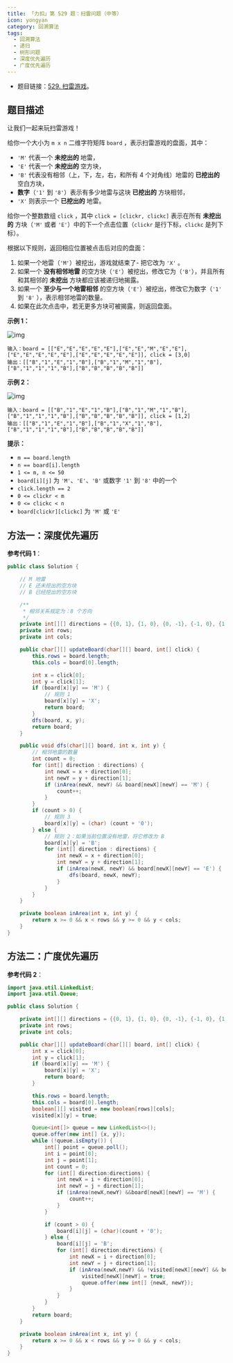 ```yaml
---
title: 「力扣」第 529 题：扫雷问题（中等）
icon: yongyan
category: 回溯算法
tags:
  - 回溯算法
  - 递归
  - 树形问题
  - 深度优先遍历
  - 广度优先遍历
---
```


- 题目链接：[529. 扫雷游戏](https://leetcode-cn.com/problems/minesweeper/)。

## 题目描述

让我们一起来玩扫雷游戏！

给你一个大小为 `m x n` 二维字符矩阵 `board` ，表示扫雷游戏的盘面，其中：

- `'M'` 代表一个 **未挖出的** 地雷，
- `'E'` 代表一个 **未挖出的** 空方块，
- `'B'` 代表没有相邻（上，下，左，右，和所有 4 个对角线）地雷的 **已挖出的** 空白方块，
- **数字**（`'1'` 到 `'8'`）表示有多少地雷与这块 **已挖出的** 方块相邻，
- `'X'` 则表示一个 **已挖出的** 地雷。

给你一个整数数组 `click` ，其中 `click = [clickr, clickc]` 表示在所有 **未挖出的** 方块（`'M'` 或者 `'E'`）中的下一个点击位置（`clickr` 是行下标，`clickc` 是列下标）。

根据以下规则，返回相应位置被点击后对应的盘面：

1. 如果一个地雷（`'M'`）被挖出，游戏就结束了- 把它改为 `'X'` 。
2. 如果一个 **没有相邻地雷** 的空方块（`'E'`）被挖出，修改它为（`'B'`），并且所有和其相邻的 **未挖出** 方块都应该被递归地揭露。
3. 如果一个 **至少与一个地雷相邻** 的空方块（`'E'`）被挖出，修改它为数字（`'1'` 到 `'8'` ），表示相邻地雷的数量。
4. 如果在此次点击中，若无更多方块可被揭露，则返回盘面。

**示例 1：**

![img](https://tva1.sinaimg.cn/large/e6c9d24egy1h2too2zjx1j20uu0glgn1.jpg)

```
输入：board = [["E","E","E","E","E"],["E","E","M","E","E"],["E","E","E","E","E"],["E","E","E","E","E"]], click = [3,0]
输出：[["B","1","E","1","B"],["B","1","M","1","B"],["B","1","1","1","B"],["B","B","B","B","B"]]
```

**示例 2：**

![img](https://tva1.sinaimg.cn/large/e6c9d24egy1h2too4uwpgj20tm0gbtaa.jpg)

```
输入：board = [["B","1","E","1","B"],["B","1","M","1","B"],["B","1","1","1","B"],["B","B","B","B","B"]], click = [1,2]
输出：[["B","1","E","1","B"],["B","1","X","1","B"],["B","1","1","1","B"],["B","B","B","B","B"]]
```

**提示：**

- `m == board.length`
- `n == board[i].length`
- `1 <= m, n <= 50`
- `board[i][j]` 为 `'M'`、`'E'`、`'B'` 或数字 `'1'` 到 `'8'` 中的一个
- `click.length == 2`
- `0 <= clickr < m`
- `0 <= clickc < n`
- `board[clickr][clickc]` 为 `'M'` 或 `'E'`

## 方法一：深度优先遍历

**参考代码 1**：

```java
public class Solution {

    // M 地雷
    // E 还未挖出的空方块
    // B 已经挖出的空方块

    /**
     * 相邻关系规定为：8 个方向
     */
    private int[][] directions = {{0, 1}, {1, 0}, {0, -1}, {-1, 0}, {1, 1}, {-1, -1}, {1, -1}, {-1, 1}};
    private int rows;
    private int cols;

    public char[][] updateBoard(char[][] board, int[] click) {
        this.rows = board.length;
        this.cols = board[0].length;

        int x = click[0];
        int y = click[1];
        if (board[x][y] == 'M') {
            // 规则 1
            board[x][y] = 'X';
            return board;
        }
        dfs(board, x, y);
        return board;
    }

    public void dfs(char[][] board, int x, int y) {
        // 相邻地雷的数量
        int count = 0;
        for (int[] direction : directions) {
            int newX = x + direction[0];
            int newY = y + direction[1];
            if (inArea(newX, newY) && board[newX][newY] == 'M') {
                count++;
            }
        }
        if (count > 0) {
            // 规则 3
            board[x][y] = (char) (count + '0');
        } else {
            // 规则 2：如果当前位置没有地雷，将它修改为 B
            board[x][y] = 'B';
            for (int[] direction : directions) {
                int newX = x + direction[0];
                int newY = y + direction[1];
                if (inArea(newX, newY) && board[newX][newY] == 'E') {
                    dfs(board, newX, newY);
                }
            }
        }
    }

    private boolean inArea(int x, int y) {
        return x >= 0 && x < rows && y >= 0 && y < cols;
    }
}
```

## 方法二：广度优先遍历

**参考代码 2**：

```java
import java.util.LinkedList;
import java.util.Queue;

public class Solution {

    private int[][] directions = {{0, 1}, {1, 0}, {0, -1}, {-1, 0}, {1, 1}, {-1, -1}, {1, -1}, {-1, 1}};
    private int rows;
    private int cols;

    public char[][] updateBoard(char[][] board, int[] click) {
        int x = click[0];
        int y = click[1];
        if (board[x][y] == 'M') {
            board[x][y] = 'X';
            return board;
        }

        this.rows = board.length;
        this.cols = board[0].length;
        boolean[][] visited = new boolean[rows][cols];
        visited[x][y] = true;

        Queue<int[]> queue = new LinkedList<>();
        queue.offer(new int[] {x, y});
        while (!queue.isEmpty()) {
            int[] point = queue.poll();
            int i = point[0];
            int j = point[1];
            int count = 0;
            for (int[] direction:directions) {
                int newX = i + direction[0];
                int newY = j + direction[1];
                if (inArea(newX,newY) &&board[newX][newY] == 'M') {
                    count++;
                }
            }

            if (count > 0) {
                board[i][j] = (char)(count + '0');
            } else {
                board[i][j] = 'B';
                for (int[] direction:directions) {
                    int newX = i + direction[0];
                    int newY = j + direction[1];
                    if (inArea(newX,newY) && !visited[newX][newY] && board[newX][newY] == 'E') {
                        visited[newX][newY] = true;
                        queue.offer(new int[] {newX, newY});
                    }
                }
            }
        }
        return board;
    }

    private boolean inArea(int x, int y) {
        return x >= 0 && x < rows && y >= 0 && y < cols;
    }
}
```
